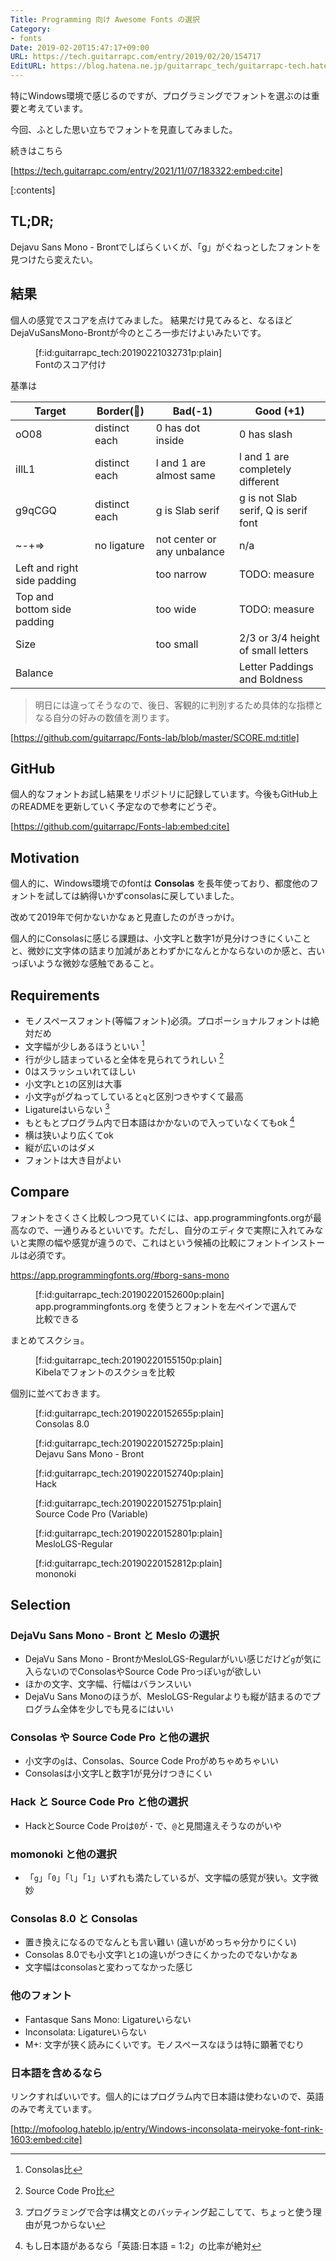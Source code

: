 ```yaml
---
Title: Programming 向け Awesome Fonts の選択
Category:
- fonts
Date: 2019-02-20T15:47:17+09:00
URL: https://tech.guitarrapc.com/entry/2019/02/20/154717
EditURL: https://blog.hatena.ne.jp/guitarrapc_tech/guitarrapc-tech.hatenablog.com/atom/entry/17680117126973484107
---
```


特にWindows環境で感じるのですが、プログラミングでフォントを選ぶのは重要と考えています。

今回、ふとした思い立ちでフォントを見直してみました。

続きはこちら



[https://tech.guitarrapc.com/entry/2021/11/07/183322:embed:cite]



[:contents]

## TL;DR;

Dejavu Sans Mono - Brontでしばらくいくが、「g」がぐねっとしたフォントを見つけたら変えたい。

## 結果

個人の感覚でスコアを点けてみました。
結果だけ見てみると、なるほどDejaVuSansMono-Brontが今のところ一歩だけよいみたいです。

<figure class="figure-image figure-image-fotolife" title="Fontのスコア付け">[f:id:guitarrapc_tech:20190221032731p:plain]<figcaption>Fontのスコア付け</figcaption></figure>


基準は

| Target | Border(:eyes:) | Bad(-1) | Good (+1) |
| ---- | ---- | ---- | ---- |
| oO08 | distinct each | 0 has dot inside | 0 has slash |
| iIlL1 | distinct each | l and 1 are almost same | l and 1 are completely different |
| g9qCGQ | distinct each | g is Slab serif | g is not Slab serif, Q is serif font |
| ~-+=> | no ligature | not center or any unbalance | n/a |
| Left and right side padding | | too narrow | TODO: measure |
| Top and bottom side padding | | too wide | TODO: measure |
| Size | | too small | 2/3 or 3/4 height of small letters |
| Balance | | | Letter Paddings and Boldness |

> 明日には違ってそうなので、後日、客観的に判別するため具体的な指標となる自分の好みの数値を測ります。


[https://github.com/guitarrapc/Fonts-lab/blob/master/SCORE.md:title]



## GitHub

個人的なフォントお試し結果をリポジトリに記録しています。今後もGitHub上のREADMEを更新していく予定なので参考にどうぞ。

[https://github.com/guitarrapc/Fonts-lab:embed:cite]

## Motivation

個人的に、Windows環境でのfontは **Consolas** を長年使っており、都度他のフォントを試しては納得いかずconsolasに戻していました。

改めて2019年で何かないかなぁと見直したのがきっかけ。

個人的にConsolasに感じる課題は、小文字Lと数字1が見分けつきにくいことと、微妙に文字体の詰まり加減があとわずかになんとかならないのか感と、古いっぽいような微妙な感触であること。

## Requirements

* モノスペースフォント(等幅フォント)必須。プロポーショナルフォントは絶対だめ
* 文字幅が少しあるほうといい [^1]
* 行が少し詰まっていると全体を見られてうれしい [^2]
* 0はスラッシュいれてほしい
* 小文字`L`と`1`の区別は大事
* 小文字`g`がグねってしていると`q`と区別つきやすくて最高
* Ligatureはいらない [^3]
* もともとプログラム内で日本語はかかないので入っていなくてもok [^4]
* 横は狭いより広くてok
* 縦が広いのはダメ
* フォントは大き目がよい

## Compare

フォントをさくさく比較しつつ見ていくには、app.programmingfonts.orgが最高なので、一通りみるといいです。ただし、自分のエディタで実際に入れてみないと実際の幅や感覚が違うので、これはという候補の比較にフォントインストールは必須です。

https://app.programmingfonts.org/#borg-sans-mono

<figure class="figure-image figure-image-fotolife" title="app.programmingfonts.org を使うとフォントを左ペインで選んで比較できる">[f:id:guitarrapc_tech:20190220152600p:plain]<figcaption>app.programmingfonts.org を使うとフォントを左ペインで選んで比較できる</figcaption></figure>

まとめてスクショ。

<figure class="figure-image figure-image-fotolife" title="Kibelaでフォントのスクショを比較">[f:id:guitarrapc_tech:20190220155150p:plain]<figcaption>Kibelaでフォントのスクショを比較</figcaption></figure>

個別に並べておきます。

<figure class="figure-image figure-image-fotolife" title="Consolas 8.0">[f:id:guitarrapc_tech:20190220152655p:plain]<figcaption>Consolas 8.0</figcaption></figure>

<figure class="figure-image figure-image-fotolife" title="Dejavu Sans Mono - Bront">[f:id:guitarrapc_tech:20190220152725p:plain]<figcaption>Dejavu Sans Mono - Bront</figcaption></figure>

<figure class="figure-image figure-image-fotolife" title="Hack">[f:id:guitarrapc_tech:20190220152740p:plain]<figcaption>Hack</figcaption></figure>

<figure class="figure-image figure-image-fotolife" title="Source Code Pro (Variable)">[f:id:guitarrapc_tech:20190220152751p:plain]<figcaption>Source Code Pro (Variable)</figcaption></figure>

<figure class="figure-image figure-image-fotolife" title="MesloLGS-Regular">[f:id:guitarrapc_tech:20190220152801p:plain]<figcaption>MesloLGS-Regular</figcaption></figure>

<figure class="figure-image figure-image-fotolife" title="mononoki">[f:id:guitarrapc_tech:20190220152812p:plain]<figcaption>mononoki</figcaption></figure>

## Selection

### DejaVu Sans Mono - Bront と Meslo の選択

* DejaVu Sans Mono - BrontかMesloLGS-Regularがいい感じだけど`g`が気に入らないのでConsolasやSource Code Proっぽい`g`が欲しい
* ほかの文字、文字幅、行幅はバランスいい
* DejaVu Sans Monoのほうが、MesloLGS-Regularよりも縦が詰まるのでプログラム全体を少しでも見るにはいい

### Consolas や Source Code Pro と他の選択

* 小文字の`g`は、Consolas、Source Code Proがめちゃめちゃいい
* Consolasは小文字Lと数字1が見分けつきにくい

### Hack と Source Code Pro と他の選択

* HackとSource Code Proは`0`が`・`で、`@`と見間違えそうなのがいや

### momonoki と他の選択

* 「`g`」「`0`」「`l`」「`1`」いずれも満たしているが、文字幅の感覚が狭い。文字微妙

### Consolas 8.0 と Consolas

* 置き換えになるのでなんとも言い難い (違いがめっちゃ分かりにくい)
* Consolas 8.0でも小文字`l`と`1`の違いがつきにくかったのでないかなぁ
* 文字幅はconsolasと変わってなかった感じ

### 他のフォント

* Fantasque Sans Mono: Ligatureいらない
* Inconsolata: Ligatureいらない
* M+: 文字が狭く読みにくいです。モノスペースなほうは特に顕著でむり

### 日本語を含めるなら

リンクすればいいです。個人的にはプログラム内で日本語は使わないので、英語のみで考えています。

[http://mofoolog.hateblo.jp/entry/Windows-inconsolata-meiryoke-font-rink-1603:embed:cite]


[^1]: Consolas比
[^2]: Source Code Pro比
[^3]: プログラミングで合字は構文とのバッティング起こしてて、ちょっと使う理由が見つからない
[^4]: もし日本語があるなら「英語:日本語 = 1:2」の比率が絶対
